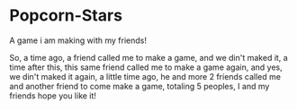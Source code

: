 # Popcorn-Stars
A game i am making with my friends!

So, a time ago, a friend called me to make a game, and we din't maked it, a time after this, this same friend called me to make a game again, and yes, we din't maked it again, a little time ago, he and more 2 friends called me and another friend to come make a game, totaling 5 peoples, I and my friends hope you like it!